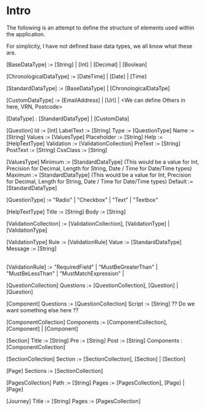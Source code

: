 # Intro

The following is an attempt to define the structure of elements used within the application.

For simplicity, I have not defined base data types, we all know what these are.

[BaseDataType] := [String] | [Int] | [Decimal] | [Boolean]

[ChronologicalDataType] := [DateTime] | [Date] | [Time]

[StandardDataType] := [BaseDataType] | [ChronologicalDataTpe]

[CustomDataType] := [EmailAddress] | [Url] | <We can define Others in here, VRN, Postcode>

[DataType] : [StandardDataType] | [CustomData]

[Question] 
	Id := [Int]
	LabelText := [String]
	Type := [QuestionType]
	Name := [String]
	Values := [ValuesType]
	Placeholder := [String]
	Help := [HelpTextType]
	Validation := [ValidationCollection]
	PreText := [String]
	PostText := [String]
	CssClass := [String]

		
[ValuesType] 
	Minimum := [StandardDataType] (This would be a value for Int, Precision for Decimal, Length for String, Date / Time for Date/Time types) 
	Maximum := [StandardDataType] (This would be a value for Int, Precision for Decimal, Length for String, Date / Time for Date/Time types)
	Default := [StandardDataType] 



[QuestionType]  := "Radio" | "Checkbox" | "Text" | "Textbox"

[HelpTextType] 
	Title := [String]
	Body := [String]



[ValidationCollection] := [ValidationCollection], [ValidationType] | [ValidationType]

[ValidationType] 
    Rule := [ValidationRule]
    Value := [StandardDataType]
    Message := [String]

​	
[ValidationRule] := "RequiredField" | "MustBeGreaterThan" | "MustBeLessThan" | "MustMatchExpression" | <Any others we want to add into here>


[QuestionCollection]
    Questions := [QuestionCollection], [Question] | [Question]


[Component]
    Questions := [QuestionCollection]
    Script := [String]
    ?? Do we want something else here ??

[ComponentCollection]
    Components := [ComponentCollection], [Component] | [Component]


[Section]
    Title := [String]
    Pre := [String]
    Post := [String]
    Components : [ComponentCollection]

[SectionCollection]
    Section := [SectionCollection], [Section] | [Section]

[Page]
    Sections := [SectionCollection]

[PagesCollection]
    Path := [String]
    Pages := [PagesCollection], [Page] | [Page]

[Journey]
    Title := [String]
    Pages := [PagesCollection]
